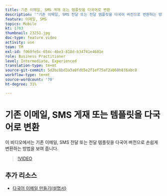 ```yaml
---
title: 기존 이메일, SMS 게재 또는 템플릿을 다국어로 변환
description: '"기존 이메일, SMS 전달 또는 전달 템플릿을 다국어 버전으로 변환하는 방법을 살펴볼 수 있습니다."'
feature: 이메일, SMS
topics: Mobile
kt: 1703
thumbnail: 23251.jpg
doc-type: feature video
activity: use
team: TM
exl-id: f069fe5c-654c-4be3-818d-b34741e4681e
role: Business Practitioner
level: Intermediate, Experienced
translation-type: tm+mt
source-git-commit: 5d2bc8bd3a3a0fdb5e2f1ef75af2ab60b8f6abc8
workflow-type: tm+mt
source-wordcount: '70'
ht-degree: 31%

---
```


# 기존 이메일, SMS 게재 또는 템플릿을 다국어로 변환

이 비디오에서는 기존 이메일, SMS 전달 또는 전달 템플릿을 다국어 버전으로 손쉽게 변환하는 방법을 보여 줍니다.

>[!VIDEO](https://video.tv.adobe.com/v/23251?quality=12)

## 추가 리소스

* [다국어 이메일 만들기(설명서)](https://helpx.adobe.com/campaign/standard/channels/using/creating-a-multilingual-email.html)
